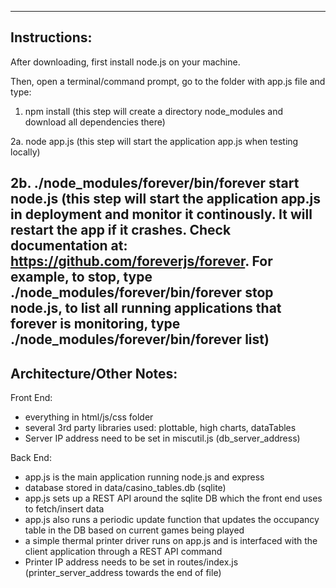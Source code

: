 --------------
Instructions:
--------------
After downloading, first install node.js on your machine. 

Then, open a terminal/command prompt, go to the folder with app.js file and type:

1. npm install 
(this step will create a directory node_modules and download all dependencies there)

2a. node app.js 
(this step will start the application app.js when testing locally)

2b. ./node_modules/forever/bin/forever start node.js
(this step will start the application app.js in deployment and monitor it continously. It will restart the app if it crashes. Check documentation at: https://github.com/foreverjs/forever. For example, to stop, type ./node_modules/forever/bin/forever stop node.js, to list all running applications that forever is monitoring, type ./node_modules/forever/bin/forever list)
-------------------------
Architecture/Other Notes:
-------------------------

Front End: 

- everything in html/js/css folder
- several 3rd party libraries used: plottable, high charts, dataTables
- Server IP address need to be set in miscutil.js (db_server_address)

Back End: 

- app.js is the main application running node.js and express 
- database stored in data/casino_tables.db (sqlite)
- app.js sets up a REST API around the sqlite DB which the front end uses to fetch/insert data
- app.js also runs a periodic update function that updates the occupancy table in the DB based on current games being played
- a simple thermal printer driver runs on app.js and is interfaced with the client application through a REST API command
- Printer IP address needs to be set in routes/index.js (printer_server_address towards the end of file)

